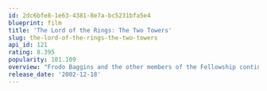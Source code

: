 ```yaml
---
id: 2dc6bfe8-1e63-4381-8e7a-bc5231bfa5e4
blueprint: film
title: 'The Lord of the Rings: The Two Towers'
slug: the-lord-of-the-rings-the-two-towers
api_id: 121
rating: 8.395
popularity: 101.109
overview: "Frodo Baggins and the other members of the Fellowship continue on their sacred quest to destroy the One Ring--but on separate paths. Their destinies lie at two towers--Orthanc Tower in Isengard, where the corrupt wizard Saruman awaits, and Sauron's fortress at Barad-dur, deep within the dark lands of Mordor. Frodo and Sam are trekking to Mordor to destroy the One Ring of Power while Gimli, Legolas and Aragorn search for the orc-captured Merry and Pippin. All along, nefarious wizard Saruman awaits the Fellowship members at the Orthanc Tower in Isengard."
release_date: '2002-12-18'
---
```

